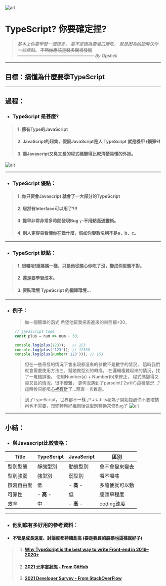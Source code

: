 ![alt](https://)

# TypeScript? 你要確定捏?
   > *基本上你要學習一個語言，*
   > *要不是因為要混口飯吃，*
   > *就是因為他能解決你一些痛點。*
   > ~~不然你應該是錢多閒得發慌~~
   > *───────────────────────── By Opshell*

---
## 目標：搞懂為什麼要學TypeScript

---
## 過程：
- ### TypeScript 是甚麼?
> #### 1. 擁有Type的JavaScript
> #### 2. JavaScript的超集，假設JavaScript是人 TypeScript 就是機甲 ~~(鋼彈?)~~
> #### 3. 讓Javascript又臭又長的程式碼變得比較清楚易懂的外掛。
![alt](https://)

---
- ### TypeScript 優點：
> #### 1. 你只要會Javascript 就會了一大部分的TypeScript
> #### 2. 居然有Interface可以用了?!!
> #### 3. 提早非常非常多時間發現Bug ~~，不用點高通靈術~~。
> #### 4. 別人更容易看懂你在做什麼，假如你變數名稱不是a、b、c。

---
- ### TypeScript 缺點：
> #### 1. 很囉唆!跟媽媽一樣，只是他從關心你吃了沒，變成你型態不對。
> #### 2. 還是要學習成本。
> #### 3. 要裝環境 TypeScript 的編譯環境...

---
- ### 例子：
   > 做一個簡單的函式 希望他幫我把丟進來的東西都+30，
   ```JavaScript
    // javascript Code
    const plus = num => num + 30;

    console.log(plus(123));   // 153
    console.log(plus('123')); // 12330
    console.log(plus(Number('123'))); // 153
   ```
   > 但在一些奇怪的情況下會出現都進來的參數不是數字的情況，
   > 這時我們就會需要使用方法三，幫她做型別的轉換，
   > 在邏輯複雜起來的情況，找了一堆錯誤後，
   > 使用Number(a) + Number(b)來修正，
   > 程式碼變得又臭又長的情況，很不優雅，
   > 更何況遇到了parseInt('2srth')這種情況...?
   > 這時候只能唱[心裡有針](https://www.youtube.com/watch?v=gqpGr_QlUR0)了...簡直一言難盡。

   > 到了TypeScript，世界都不一樣了!↓↓↓
   > ts老媽子開始提醒你不要瞎搞
   > 再也不需要，兜兜轉轉好幾圈後做型別轉換來修Bug了
![alt](https://)

---
## 小結：
- ### 與Javascript比較表格：

Title|TypeScript|JavaScript|區別
------------- | ------------- | ------------- | -------------
型別型態|靜態型別|動態型別|會不會變來變去
型別強弱|強型別|弱型別|囉不囉嗦
撰寫自由度|低| - **高** - |多隨便就可以動
可靠性| - **高** - |低|牆頭草程度
效率|中| - **高** - |coding速度

---
- ### 他到底有多好用的參考資料：
- #### 不管是成長速度、討論度都持續創高 ~~(要是我買的股票也這樣就好了)~~
> 1. #### [Why TypeScript is the best way to write Front-end in 2019–2020+](https://jackthenomad.com/why-typescript-is-the-best-way-to-write-front-end-in-2019-feb855f9b164)
> 2. #### [2021 元宇宙狀態 - From GitHub](https://octoverse.github.com/#top-languages-over-the-years)
> 3. #### [2021 Developer Survey - From StackOverFlow](https://insights.stackoverflow.com/survey/2021#key-territories-country)